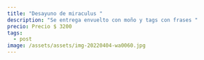 ```yaml
---
title: "Desayuno de miraculus "
description: "Se entrega envuelto con moño y tags con frases "
precio: Precio $ 3200
tags:
  - post
image: /assets/assets/img-20220404-wa0060.jpg
---
```

